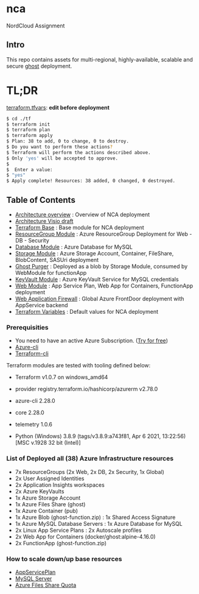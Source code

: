 # nca
NordCloud Assignment

## Intro
This repo contains assets for multi-regional, highly-available, scalable and secure [ghost](https://docs.ghost.org) deployment.

# TL;DR
[terraform.tfvars](./tf/terraform.tfvars): **edit before deployment**
```bash
$ cd ./tf
$ terraform init
$ terraform plan
$ terraform apply
$ Plan: 38 to add, 0 to change, 0 to destroy.
$ Do you want to perform these actions?
$ Terraform will perform the actions described above.
$ Only 'yes' will be accepted to approve.
$
$  Enter a value:
$ "yes"
$ Apply complete! Resources: 38 added, 0 changed, 0 destroyed.
```

## Table of Contents
- [Architecture overview](./NCA-HA-Architecture.pdf) : Overview of NCA deployment
- [Architecture Visio draft](./NCA-HA.vsdx)
- [Terraform Base](./tf/) : Base module for NCA deployment
- [ResourceGroup Module](./tf/rg/) : Azure ResourceGroup Deployment for Web - DB - Security
- [Database Module](./tf/db/) : Azure Database for MySQL
- [Storage Module](./tf/storage/) : Azure Storage Account, Container, FileShare, BlobContent, SASUri deployment
- [Ghost Purger](./tf/storage/artifacts/) : Deployed as a blob by Storage Module, consumed by WebModule for functionApp
- [KeyVault Module](./tf/vault/) : Azure KeyVault Service for MySQL credentials
- [Web Module](./tf/web/) : App Service Plan, Web App for Containers, FunctionApp deployment
- [Web Application Firewall](./tf/waf/) : Global Azure FrontDoor deployment with AppService backend
- [Terraform Variables](./tf/terraform.tfvars) : Default values for NCA deployment

### Prerequisities
- You need to have an active Azure Subscription. ([Try for free](https://azure.microsoft.com/en-us/free/))
- [Azure-cli](https://docs.microsoft.com/en-us/cli/azure/install-azure-cli)
- [Terraform-cli](https://www.terraform.io/docs/cli/index.html)


Terraform modules are tested with tooling defined below:
- Terraform v1.0.7 on windows_amd64
-  provider registry.terraform.io/hashicorp/azurerm v2.78.0

- azure-cli                         2.28.0
- core                              2.28.0
- telemetry                          1.0.6
- Python (Windows) 3.8.9 (tags/v3.8.9:a743f81, Apr  6 2021, 13:22:56) [MSC v.1928 32 bit (Intel)]

### List of Deployed all (38) Azure Infrastructure resources
- 7x ResourceGroups (2x Web, 2x DB, 2x Security, 1x Global)
- 2x User Assigned Identities
- 2x Application Insights workspaces
- 2x Azure KeyVaults
- 1x Azure Storage Account
- 1x Azure Files Share (ghost)
- 1x Azure Container (pub)
- 1x Azure Blob (ghost-function.zip) : 1x Shared Access Signature
- 1x Azure MySQL Database Servers : 1x Azure Database for MySQL
- 2x Linux App Service Plans : 2x Autoscale profiles
- 2x Web App for Containers (docker/ghost:alpine-4.16.0)
- 2x FunctionApp (ghost-function.zip)

### How to scale down/up base resources
- [AppServicePlan](./tf/web/main.tf#L19)
- [MySQL Server](./tf/db/main.tf#L17)
- [Azure Files Share Quota](./tf/storage/main.tf#L27)
